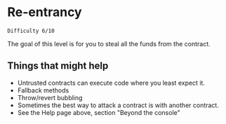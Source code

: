 # Re-entrancy 
`Difficulty 6/10`

The goal of this level is for you to steal all the funds from the contract.

## Things that might help

* Untrusted contracts can execute code where you least expect it.
* Fallback methods
* Throw/revert bubbling
* Sometimes the best way to attack a contract is with another contract.
* See the Help page above, section "Beyond the console"

